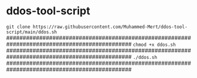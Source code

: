 # ddos-tool-script
``` git clone https://raw.githubusercontent.com/Muhammed-Mert/ddos-tool-script/main/ddos.sh ```
##############################################################################################
``` chmod +x ddos.sh ```
##############################################################################################
``` ./ddos.sh ```
##############################################################################################
